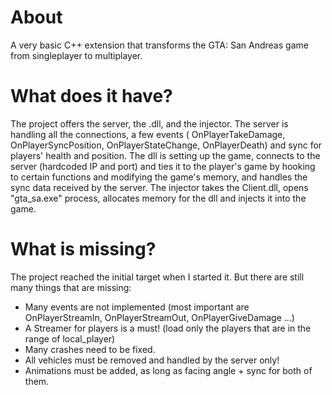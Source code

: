 # About
 A very basic C++ extension that transforms the GTA: San Andreas game from singleplayer to multiplayer.

# What does it have?
The project offers the server, the .dll, and the injector.
The server is handling all the connections, a few events ( OnPlayerTakeDamage, OnPlayerSyncPosition, OnPlayerStateChange, OnPlayerDeath) and sync for players' health and position.
The dll is setting up the game, connects to the server (hardcoded IP and port) and ties it to the player's game by hooking to certain functions and modifying the game's memory, and handles the sync data received by the server.
The injector takes the Client.dll, opens "gta_sa.exe" process, allocates memory for the dll and injects it into the game.

# What is missing?
The project reached the initial target when I started it. But there are still many things that are missing:

- Many events are not implemented (most important are OnPlayerStreamIn, OnPlayerStreamOut, OnPlayerGiveDamage ...)
- A Streamer for players is a must! (load only the players that are in the range of local_player)
- Many crashes need to be fixed.
- All vehicles must be removed and handled by the server only!
- Animations must be added, as long as facing angle + sync for both of them.
